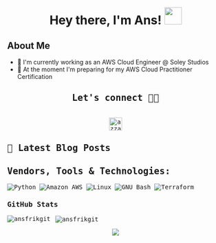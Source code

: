 <div align="center">
<h1 align="center">Hey there, I'm Ans! <img src="https://media.giphy.com/media/hvRJCLFzcasrR4ia7z/giphy.gif" width="40"></h1>
<!-- <h4 align="center"> Suhaib is an Engineer at heart with a passion for Network Automation, Cloud Technologies and DevOps! </h4> -->
</div>

## **About Me**

- 🔭 I'm currently working as an AWS Cloud Engineer @ Soley Studios 
- 🌱 At the moment I'm preparing for my AWS Cloud Practitioner Certification 
  
<div>
  <samp>
    <h2 align="center">Let's connect 🤝🏻</h2>
    <p align="center">
      <br/>
      <a href="https://www.linkedin.com/in/ans-alfrik-9b1003322/" target="blank"><img align="center"
         src="https://img.shields.io/badge/linkedin-%231DA1F2.svg?style=for-the-badge&logo=linkedin&logoColor=white"
         alt="azzar" height="30"/></a>
</details>


## 🎯 Latest Blog Posts



<h2 align="left">Vendors, Tools & Technologies:</h2>
<p align="center"> 


![Python](https://a11ybadges.com/badge?logo=python)
![Amazon AWS](https://a11ybadges.com/badge?logo=amazonaws)
![Linux](https://a11ybadges.com/badge?logo=linux)
![GNU Bash](https://a11ybadges.com/badge?logo=gnubash)
![Terraform](https://a11ybadges.com/badge?logo=terraform)
### GitHub Stats

<p><img align="left" src="https://github-readme-stats.vercel.app/api/top-langs?username=ansfrikgit&show_icons=true&locale=en&layout=compact" alt="ansfrikgit" /></p>

<p>&nbsp;<img align="center" src="https://github-readme-stats.vercel.app/api?username=ansfrikgit&show_icons=true&locale=en" alt="ansfrikgit" /></p>


<p align="center">
  <img src=https://komarev.com/ghpvc/?username=ansfrikgit&color=blue />
</p>
